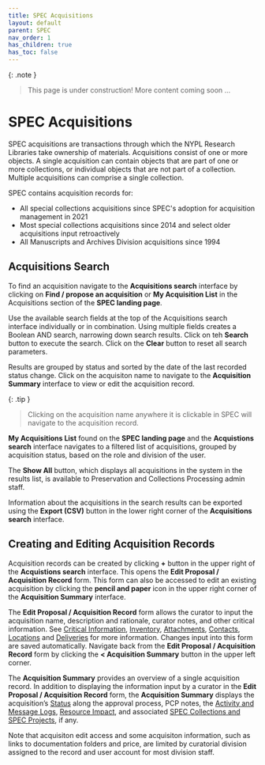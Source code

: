 ```yaml
---
title: SPEC Acquisitions
layout: default
parent: SPEC
nav_order: 1
has_children: true
has_toc: false
---
```


{: .note }
> This page is under construction! 
> More content coming soon ...

# SPEC Acquisitions
SPEC acquisitions are transactions through which the NYPL Research Libraries take ownership of materials. Acquisitions consist of one or more objects. A single acquisition can contain objects that are part of one or more collections, or individual objects that are not part of a collection. Multiple acquisitions can comprise a single collection.

SPEC contains acquisition records for:
- All special collections acquisitions since SPEC's adoption for acquisition management in 2021
- Most special collections acquisitions since 2014 and select older acquisitions input retroactively
- All Manuscripts and Archives Division acquisitions since 1994


## Acquisitions Search
To find an acquisition navigate to the **Acquisitions search** interface by clicking on **Find / propose an acquisition** or **My Acquisition List** in the Acquisitions section of the **SPEC landing page**.

Use the available search fields at the top of the Acquisitions search interface individually or in combination. Using multiple fields creates a Boolean AND search, narrowing down search results. Click on teh **Search** button to execute the search. Click on the **Clear** button to reset all search parameters.

Results are grouped by status and sorted by the date of the last recorded status change. Click on the acquisiton name to navigate to the **Acquisition Summary** interface to view or edit the acquisition record. 

{: .tip }
> Clicking on the acquisition name anywhere it is clickable in SPEC will navigate to the acquisition record. 

**My Acquisitions List** found on the **SPEC landing page** and the **Acquistions search** interface navigates to a filtered list of acquisitions, grouped by acquisition status, based on the role and division of the user. 

The **Show All** button, which displays all acquisitions in the system in the results list, is available to Preservation and Collections Processing admin staff. 

Information about the acquisitions in the search results can be exported using the **Export (CSV)** button in the lower right corner of the **Acquisitions search** interface.


## Creating and Editing Acquisition Records
Acquisition records can be created by clicking **+** button in the upper right of the **Acquistions search** interface. This opens the **Edit Proposal / Acquisition Record** form. This form can also be accessed to edit an existing acquisition by clicking the **pencil and paper** icon in the upper right corner of the **Acquisition Summary** interface. 

The **Edit Proposal / Acquisition Record** form allows the curator to input the acquisition name, description and rationale, curator notes, and other critical information. See [Critical Information](https://nypl.github.io/pres-docs/spec/specAcquisitionsCriticalinfo.html), [Inventory](https://nypl.github.io/pres-docs/spec/specAcquisitionsInventory.html), [Attachments](https://nypl.github.io/pres-docs/spec/specAcquisitionsAttachments.html), [Contacts](https://nypl.github.io/pres-docs/spec/specAcquisitionsContacts.html), [Locations](https://nypl.github.io/pres-docs/spec/specAcquisitionsLocations.html) and [Deliveries](https://nypl.github.io/pres-docs/spec/specAcquisitionsDeliveries.html) for more information. Changes input into this form are saved automatically. Navigate back from the **Edit Proposal / Acquisition Record** form by clicking the **< Acquisition Summary** button in the upper left corner.

The **Acquisition Summary** provides an overview of a single acquisition record. In addition to displaying the information input by a curator in the **Edit Proposal / Acquisition Record** form, the **Acquisition Summary** displays the acquisition’s [Status](https://nypl.github.io/pres-docs/spec/specAcquisitionsActions.html) along the approval process, PCP notes, the [Activity and Message Logs](https://nypl.github.io/pres-docs/spec/specAcquisitionsActivityMessage.html), [Resource Impact](https://nypl.github.io/pres-docs/spec/specAcquisitionsResourceImpact.html), and associated [SPEC Collections and SPEC Projects](https://nypl.github.io/pres-docs/spec/specAcquisitionsRelatedRecords.html), if any. 

Note that acquisiton edit access and some acquisiton information, such as links to documentation folders and price, are limited by curatorial division assigned to the record and user account for most division staff. 